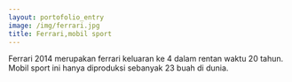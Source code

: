 ```yaml
---
layout: portofolio_entry
image: /img/ferrari.jpg
title: Ferrari,mobil sport
---
```

Ferrari 2014 merupakan ferrari keluaran ke 4 dalam rentan waktu 20 tahun. Mobil sport ini hanya diproduksi sebanyak 23 buah di dunia.